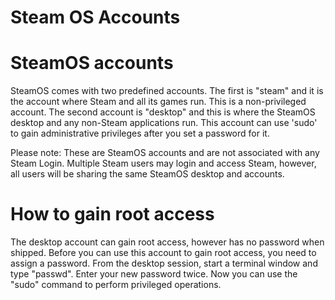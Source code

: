 # Steam OS Accounts

# **SteamOS accounts**  
SteamOS comes with two predefined accounts. The first is "steam" and it is the account where Steam and all its games run. This is a non-privileged account. The second account is "desktop" and this is where the SteamOS desktop and any non-Steam applications run. This account can use 'sudo' to gain administrative privileges after you set a password for it.  
  
Please note: These are SteamOS accounts and are not associated with any Steam Login. Multiple Steam users may login and access Steam, however, all users will be sharing the same SteamOS desktop and accounts.  
  
  
# **How to gain root access**
The desktop account can gain root access, however has no password when shipped. Before you can use this account to gain root access, you need to assign a password. From the desktop session, start a terminal window and type "passwd". Enter your new password twice. Now you can use the "sudo" command to perform privileged operations.  
  

